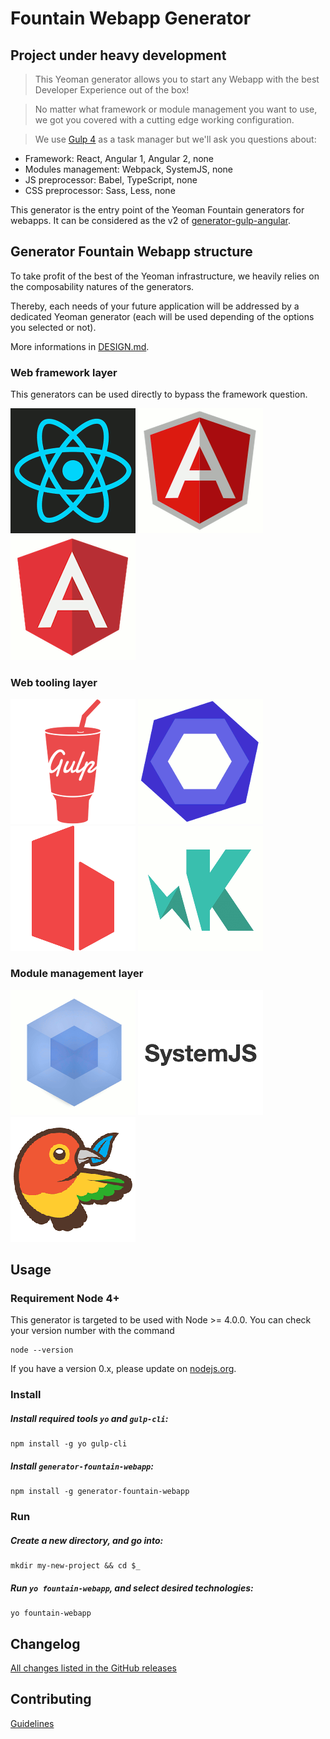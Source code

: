 # Fountain Webapp Generator

## Project under heavy development

> This Yeoman generator allows you to start any Webapp with the best Developer Experience out of the box!

> No matter what framework or module management you want to use, we got you covered with a cutting edge working configuration.

> We use [Gulp 4](http://gulpjs.com/) as a task manager but we'll ask you questions about:
- Framework: React, Angular 1, Angular 2, none
- Modules management: Webpack, SystemJS, none
- JS preprocessor: Babel, TypeScript, none
- CSS preprocessor: Sass, Less, none

This generator is the entry point of the Yeoman Fountain generators for webapps. It can be considered as the v2 of [generator-gulp-angular](https://github.com/Swiip/generator-gulp-angular).

## Generator Fountain Webapp structure

To take profit of the best of the Yeoman infrastructure, we heavily relies on the composability natures of the generators.

Thereby, each needs of your future application will be addressed by a dedicated Yeoman generator (each will be used depending of the options you selected or not).

More informations in [DESIGN.md](DESIGN.md).

### Web framework layer
This generators can be used directly to bypass the framework question.

[![React](docs/assets/react.png)](https://github.com/FountainJS/generator-fountain-react)
[![Angular 1](docs/assets/angular1.png)](https://github.com/FountainJS/generator-fountain-angular1)
[![Angular 2](docs/assets/angular2.png)](https://github.com/FountainJS/generator-fountain-angular2)

### Web tooling layer
[![Gulp](docs/assets/gulp.png)](https://github.com/FountainJS/generator-fountain-gulp)
[![ESLint](docs/assets/eslint.png)](https://github.com/FountainJS/generator-fountain-eslint)
[![BrowserSync](docs/assets/browsersync.png)](https://github.com/FountainJS/generator-fountain-browsersync)
[![Karma](docs/assets/karma.png)](https://github.com/FountainJS/generator-fountain-karma)

### Module management layer
[![Webpack](docs/assets/webpack.png)](https://github.com/FountainJS/generator-fountain-webpack)
[![SystemJS](docs/assets/systemjs.png)](https://github.com/FountainJS/generator-fountain-systemjs)
[![Bower](docs/assets/bower.png)](https://github.com/FountainJS/generator-fountain-inject)


## Usage

### Requirement Node 4+
This generator is targeted to be used with Node >= 4.0.0. You can check your version number with the command
```
node --version
```
If you have a version 0.x, please update on [nodejs.org](https://nodejs.org/en/download/).

### Install

##### Install required tools `yo` and `gulp-cli`:
```
npm install -g yo gulp-cli
```

##### Install `generator-fountain-webapp`:
```
npm install -g generator-fountain-webapp
```


### Run

##### Create a new directory, and go into:
```
mkdir my-new-project && cd $_
```

##### Run `yo fountain-webapp`, and select desired technologies:
```
yo fountain-webapp
```

## Changelog

[All changes listed in the GitHub releases](https://github.com/FountainJS/generator-fountain-webapp)

## Contributing

[Guidelines](CONTRIBUTING.md)

